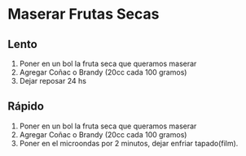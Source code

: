 # Maserar Frutas Secas

## Lento
1. Poner en un bol la fruta seca que queramos maserar
2. Agregar Coñac o Brandy (20cc cada 100 gramos)
3. Dejar reposar 24 hs

## Rápido
1. Poner en un bol la fruta seca que queramos maserar
2. Agregar Coñac o Brandy (20cc cada 100 gramos)
3. Poner en el microondas por 2 minutos, dejar enfriar tapado(film).

